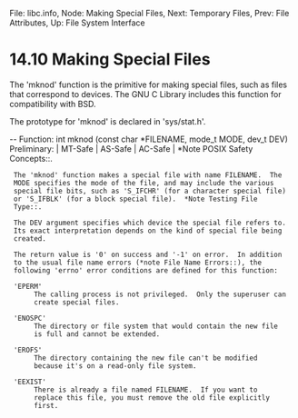 File: libc.info,  Node: Making Special Files,  Next: Temporary Files,  Prev: File Attributes,  Up: File System Interface

14.10 Making Special Files
==========================

The 'mknod' function is the primitive for making special files, such as
files that correspond to devices.  The GNU C Library includes this
function for compatibility with BSD.

   The prototype for 'mknod' is declared in 'sys/stat.h'.

 -- Function: int mknod (const char *FILENAME, mode_t MODE, dev_t DEV)
     Preliminary: | MT-Safe | AS-Safe | AC-Safe | *Note POSIX Safety
     Concepts::.

     The 'mknod' function makes a special file with name FILENAME.  The
     MODE specifies the mode of the file, and may include the various
     special file bits, such as 'S_IFCHR' (for a character special file)
     or 'S_IFBLK' (for a block special file).  *Note Testing File
     Type::.

     The DEV argument specifies which device the special file refers to.
     Its exact interpretation depends on the kind of special file being
     created.

     The return value is '0' on success and '-1' on error.  In addition
     to the usual file name errors (*note File Name Errors::), the
     following 'errno' error conditions are defined for this function:

     'EPERM'
          The calling process is not privileged.  Only the superuser can
          create special files.

     'ENOSPC'
          The directory or file system that would contain the new file
          is full and cannot be extended.

     'EROFS'
          The directory containing the new file can't be modified
          because it's on a read-only file system.

     'EEXIST'
          There is already a file named FILENAME.  If you want to
          replace this file, you must remove the old file explicitly
          first.

